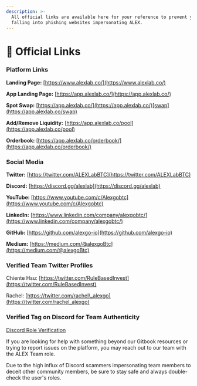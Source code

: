 ```yaml
---
description: >-
  All official links are available here for your reference to prevent you from
  falling into phishing websites impersonating ALEX.
---
```


# 🔗 Official Links

### Platform Links&#x20;

**Landing Page:** [https://www.alexlab.co/](https://www.alexlab.co/)

**App Landing Page:** [https://app.alexlab.co/](https://app.alexlab.co/)

**Spot Swap:** [https://app.alexlab.co/](https://app.alexlab.co/)[swap](https://app.alexlab.co/swap)

**Add/Remove Liquidity:** [https://app.alexlab.co/pool](https://app.alexlab.co/pool)

**Orderbook:** [https://app.alexlab.co/orderbook/](https://app.alexlab.co/orderbook/)


### Social Media&#x20;

**Twitter:** [https://twitter.com/ALEXLabBTC](https://twitter.com/ALEXLabBTC)

**Discord:** [https://discord.gg/alexlab](https://discord.gg/alexlab)

**YouTube:** [https://www.youtube.com/c/Alexgobtc](https://www.youtube.com/c/Alexgobtc)

**LinkedIn:** [https://www.linkedin.com/company/alexgobtc/](https://www.linkedin.com/company/alexgobtc/)

**GitHub:** [https://github.com/alexgo-io](https://github.com/alexgo-io)

**Medium:** [https://medium.com/@alexgoBtc](https://medium.com/@alexgoBtc)



### Verified Team Twitter Profiles&#x20;

Chiente Hsu: [https://twitter.com/RuleBasedInvest](https://twitter.com/RuleBasedInvest)

Rachel: [https://twitter.com/rachel\_alexgo](https://twitter.com/rachel_alexgo)



### Verified Tag on Discord for Team Authenticity&#x20;

[Discord Role Verification](<../.gitbook/assets/discord-role-verification.png>)

If you are looking for help with something beyond our Gitbook resources or trying to report issues on the platform, you may reach out to our team with the ALEX Team role.

Due to the high influx of Discord scammers impersonating team members to deceit other community members, be sure to stay safe and always double-check the user's roles.

